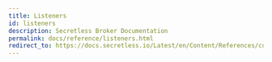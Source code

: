 ```yaml
---
title: Listeners
id: listeners
description: Secretless Broker Documentation
permalink: docs/reference/listeners.html
redirect_to: https://docs.secretless.io/Latest/en/Content/References/connectors/overview.htm
---
```

